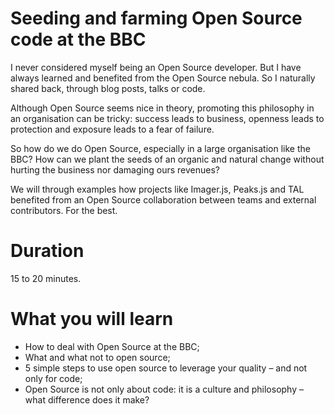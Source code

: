 # Seeding and farming Open Source code at the BBC

I never considered myself being an Open Source developer.
But I have always learned and benefited from the Open Source nebula. So I naturally shared back, through blog posts, talks or  code.

Although Open Source seems nice in theory, promoting this philosophy in an organisation can be tricky: success leads to business, openness leads to protection and exposure leads to a fear of failure.

So how do we do Open Source, especially in a large organisation like the BBC? How can we plant the seeds of an organic and natural change without hurting the business nor damaging ours revenues?

We will through examples how projects like Imager.js, Peaks.js and TAL benefited from an Open Source collaboration between teams and external contributors. For the best.

# Duration

15 to 20 minutes.

# What you will learn

- How to deal with Open Source at the BBC;
- What and what not to open source;
- 5 simple steps to use open source to leverage your quality – and not only for code;
- Open Source is not only about code: it is a culture and philosophy – what difference does it make?